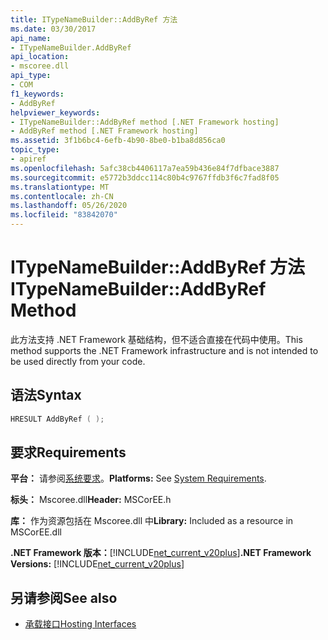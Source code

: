 ```yaml
---
title: ITypeNameBuilder::AddByRef 方法
ms.date: 03/30/2017
api_name:
- ITypeNameBuilder.AddByRef
api_location:
- mscoree.dll
api_type:
- COM
f1_keywords:
- AddByRef
helpviewer_keywords:
- ITypeNameBuilder::AddByRef method [.NET Framework hosting]
- AddByRef method [.NET Framework hosting]
ms.assetid: 3f1b6bc4-6efb-4b90-8be0-b1ba8d856ca0
topic_type:
- apiref
ms.openlocfilehash: 5afc38cb4406117a7ea59b436e84f7dfbace3887
ms.sourcegitcommit: e5772b3ddcc114c80b4c9767ffdb3f6c7fad8f05
ms.translationtype: MT
ms.contentlocale: zh-CN
ms.lasthandoff: 05/26/2020
ms.locfileid: "83842070"
---
```

# <a name="itypenamebuilderaddbyref-method"></a><span data-ttu-id="04c9c-102">ITypeNameBuilder::AddByRef 方法</span><span class="sxs-lookup"><span data-stu-id="04c9c-102">ITypeNameBuilder::AddByRef Method</span></span>

<span data-ttu-id="04c9c-103">此方法支持 .NET Framework 基础结构，但不适合直接在代码中使用。</span><span class="sxs-lookup"><span data-stu-id="04c9c-103">This method supports the .NET Framework infrastructure and is not intended to be used directly from your code.</span></span>

## <a name="syntax"></a><span data-ttu-id="04c9c-104">语法</span><span class="sxs-lookup"><span data-stu-id="04c9c-104">Syntax</span></span>

```cpp
HRESULT AddByRef ( );
```

## <a name="requirements"></a><span data-ttu-id="04c9c-105">要求</span><span class="sxs-lookup"><span data-stu-id="04c9c-105">Requirements</span></span>

<span data-ttu-id="04c9c-106">**平台：** 请参阅[系统要求](../../get-started/system-requirements.md)。</span><span class="sxs-lookup"><span data-stu-id="04c9c-106">**Platforms:** See [System Requirements](../../get-started/system-requirements.md).</span></span>

<span data-ttu-id="04c9c-107">**标头：** Mscoree.dll</span><span class="sxs-lookup"><span data-stu-id="04c9c-107">**Header:** MSCorEE.h</span></span>

<span data-ttu-id="04c9c-108">**库：** 作为资源包括在 Mscoree.dll 中</span><span class="sxs-lookup"><span data-stu-id="04c9c-108">**Library:** Included as a resource in MSCorEE.dll</span></span>

<span data-ttu-id="04c9c-109">**.NET Framework 版本：**[!INCLUDE[net_current_v20plus](../../../../includes/net-current-v20plus-md.md)]</span><span class="sxs-lookup"><span data-stu-id="04c9c-109">**.NET Framework Versions:** [!INCLUDE[net_current_v20plus](../../../../includes/net-current-v20plus-md.md)]</span></span>

## <a name="see-also"></a><span data-ttu-id="04c9c-110">另请参阅</span><span class="sxs-lookup"><span data-stu-id="04c9c-110">See also</span></span>

- [<span data-ttu-id="04c9c-111">承载接口</span><span class="sxs-lookup"><span data-stu-id="04c9c-111">Hosting Interfaces</span></span>](hosting-interfaces.md)
